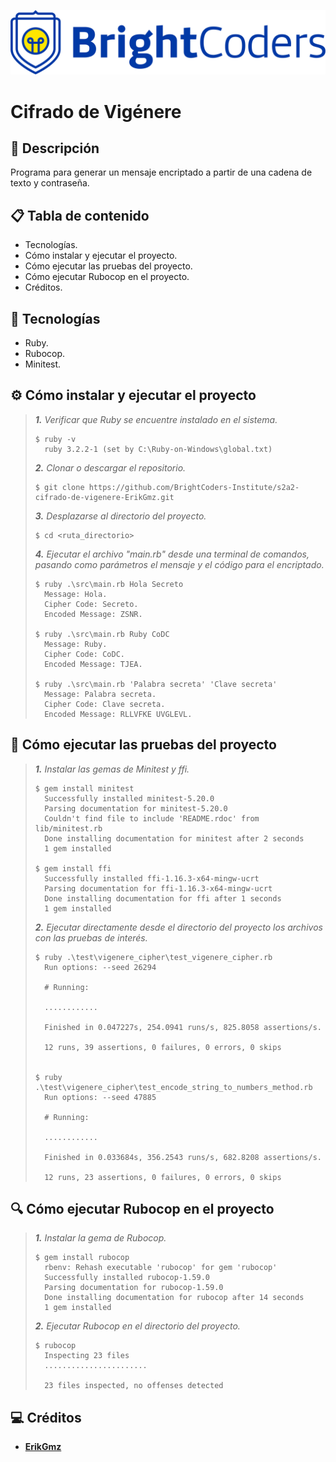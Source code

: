 
![BrightCoders Logo](img/logo.png)

# Cifrado de Vigénere

## 📓 Descripción
Programa para generar un mensaje encriptado a partir de una cadena de texto y contraseña.

## 📋 Tabla de contenido
- Tecnologías.
- Cómo instalar y ejecutar el proyecto.
- Cómo ejecutar las pruebas del proyecto.
- Cómo ejecutar Rubocop en el proyecto.
- Créditos.

## 🔧 Tecnologías
- Ruby.
- Rubocop.
- Minitest.

## ⚙️ Cómo instalar y ejecutar el proyecto
>_**1.** Verificar que Ruby se encuentre instalado en el sistema._
>```
>$ ruby -v
>   ruby 3.2.2-1 (set by C:\Ruby-on-Windows\global.txt)
>```
>
>_**2.** Clonar o descargar el repositorio._
>```
>$ git clone https://github.com/BrightCoders-Institute/s2a2-cifrado-de-vigenere-ErikGmz.git
>```
>
>_**3.** Desplazarse al directorio del proyecto._
>```
>$ cd <ruta_directorio>
>```
>
>_**4.** Ejecutar el archivo "main.rb" desde una terminal de comandos, pasando como parámetros el mensaje y el código para el encriptado._
>```
>$ ruby .\src\main.rb Hola Secreto
>   Message: Hola.
>   Cipher Code: Secreto.
>   Encoded Message: ZSNR.
>
>$ ruby .\src\main.rb Ruby CoDC 
>   Message: Ruby.
>   Cipher Code: CoDC.
>   Encoded Message: TJEA.
>
>$ ruby .\src\main.rb 'Palabra secreta' 'Clave secreta'
>   Message: Palabra secreta.
>   Cipher Code: Clave secreta.
>   Encoded Message: RLLVFKE UVGLEVL.
>```

## 🔬 Cómo ejecutar las pruebas del proyecto
>_**1.** Instalar las gemas de Minitest y ffi._
>```
>$ gem install minitest
>   Successfully installed minitest-5.20.0
>   Parsing documentation for minitest-5.20.0
>   Couldn't find file to include 'README.rdoc' from lib/minitest.rb
>   Done installing documentation for minitest after 2 seconds
>   1 gem installed
>
> $ gem install ffi
>   Successfully installed ffi-1.16.3-x64-mingw-ucrt
>   Parsing documentation for ffi-1.16.3-x64-mingw-ucrt
>   Done installing documentation for ffi after 1 seconds
>   1 gem installed
>```
>
>_**2.** Ejecutar directamente desde el directorio del proyecto los archivos con las pruebas de interés._
>```
>$ ruby .\test\vigenere_cipher\test_vigenere_cipher.rb
>   Run options: --seed 26294
>
>   # Running:
>
>   ............
>
>   Finished in 0.047227s, 254.0941 runs/s, 825.8058 assertions/s.
>
>   12 runs, 39 assertions, 0 failures, 0 errors, 0 skips
>
>
>$ ruby .\test\vigenere_cipher\test_encode_string_to_numbers_method.rb
>   Run options: --seed 47885
>
>   # Running:
>
>   ............
>
>   Finished in 0.033684s, 356.2543 runs/s, 682.8208 assertions/s.
>
>   12 runs, 23 assertions, 0 failures, 0 errors, 0 skips
>```

## 🔍 Cómo ejecutar Rubocop en el proyecto
>_**1.** Instalar la gema de Rubocop._
>```
>$ gem install rubocop
>   rbenv: Rehash executable 'rubocop' for gem 'rubocop'
>   Successfully installed rubocop-1.59.0
>   Parsing documentation for rubocop-1.59.0
>   Done installing documentation for rubocop after 14 seconds
>   1 gem installed
>```
>
>_**2.** Ejecutar Rubocop en el directorio del proyecto._
>```
>$ rubocop
>   Inspecting 23 files
>   .......................
>   
>   23 files inspected, no offenses detected
>```

## 💻 Créditos
- **[ErikGmz](https://github.com/ErikGmz)**
